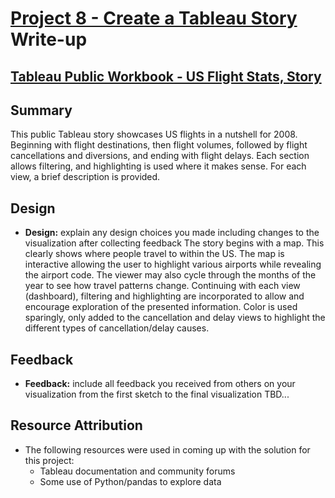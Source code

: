# [Project 8 - Create a Tableau Story](https://github.com/sockduct/Udacity-DAND/tree/master/Proj8) Write-up

## [Tableau Public Workbook - US Flight Stats, Story](https://public.tableau.com/profile/james.small#!/vizhome/USFlightStats/USFlightsStory)

## Summary
This public Tableau story showcases US flights in a nutshell for 2008.  Beginning with flight destinations, then flight volumes, followed by flight cancellations and diversions, and ending with flight delays.  Each section allows filtering, and highlighting is used where it makes sense.  For each view, a brief description is provided.

## Design
* __Design:__ explain any design choices you made including changes to the visualization after collecting feedback
The story begins with a map.  This clearly shows where people travel to within the US.  The map is interactive allowing the user to highlight various airports while revealing the airport code.  The viewer may also cycle through the months of the year to see how travel patterns change.  Continuing with each view (dashboard), filtering and highlighting are incorporated to allow and encourage exploration of the presented information.  Color is used sparingly, only added to the cancellation and delay views to highlight the different types of cancellation/delay causes.

## Feedback
* __Feedback:__ include all feedback you received from others on your visualization from the first sketch to the final visualization
TBD...

## Resource Attribution
* The following resources were used in coming up with the solution for this project:
    * Tableau documentation and community forums
    * Some use of Python/pandas to explore data

